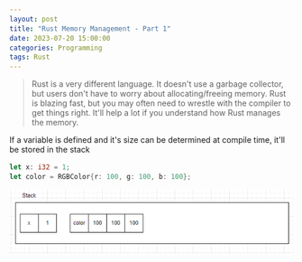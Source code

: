 ```yaml
---
layout: post
title: "Rust Memory Management - Part 1"
date: 2023-07-20 15:00:00
categories: Programming
tags: Rust
---
```


> Rust is a very different language. It doesn't use a garbage collector, but users don't have to worry about allocating/freeing memory. Rust is blazing fast, but you may often need to wrestle with the compiler to get things right. It'll help a lot if you understand how Rust manages the memory.

If a variable is defined and it's size can be determined at compile time, it'll be stored in the stack


```rust
let x: i32 = 1;
let color = RGBColor{r: 100, g: 100, b: 100};
```

![var in stack](https://github.com/precompiler/precompiler.github.io/raw/master/_posts/rust-mem/p1.PNG)
